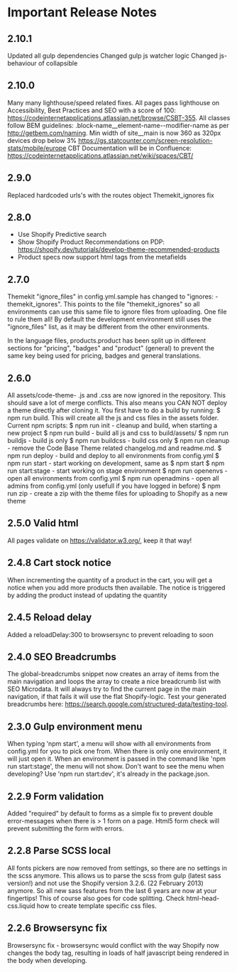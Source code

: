 # Important Release Notes

## 2.10.1
Updated all gulp dependencies
Changed gulp js watcher logic
Changed js-behaviour of collapsible

## 2.10.0
Many many lighthouse/speed related fixes.
All pages pass lighthouse on Accessibility, Best Practices and SEO with a score of 100: https://codeinternetapplications.atlassian.net/browse/CSBT-355.
All classes follow BEM guidelines: .block-name__element-name--modifier-name as per http://getbem.com/naming.
Min width of site__main is now 360 as 320px devices drop below 3% https://gs.statcounter.com/screen-resolution-stats/mobile/europe
CBT Documentation will be in Confluence: https://codeinternetapplications.atlassian.net/wiki/spaces/CBT/

## 2.9.0
Replaced hardcoded urls's with the routes object
Themekit_ignores fix

## 2.8.0
- Use Shopify Predictive search
- Show Shopify Product Recommendations on PDP: https://shopify.dev/tutorials/develop-theme-recommended-products
- Product specs now support html tags from the metafields

## 2.7.0
Themekit "ignore_files" in config.yml.sample has changed to "ignores: - themekit_ignores". This points to the file "themekit_ignores" so all environments can use this same file to ignore files from uploading. One file to rule them all! By default the development environment still uses the "ignore_files" list, as it may be different from the other environments.

In the language files, products.product has been split up in different sections for "pricing", "badges" and "product" (general) to prevent the same key being used for pricing, badges and general translations.

## 2.6.0
All assets/code-theme- .js and .css are now ignored in the repository. This should save a lot of merge conflicts. This also means you CAN NOT deploy a theme directly after cloning it. You first have to do a build by running: $ npm run build. This will create all the js and css files in the assets folder.
Current npm scripts:
$ npm run init        - cleanup and build, when starting a new project
$ npm run build       - build all js and css to build/assets/
$ npm run buildjs     - build js only
$ npm run buildcss    - build css only
$ npm run cleanup     - remove the Code Base Theme related changelog.md and readme.md.
$ npm run deploy      - build and deploy to all environments from config.yml
$ npm run start       - start working on development, same as $ npm start
$ npm run start:stage - start working on stage environment
$ npm run openenvs    - open all environments from config.yml
$ npm run openadmins  - open all admins from config.yml (only usefull if you have logged in before)
$ npm run zip         - create a zip with the theme files for uploading to Shopify as a new theme

## 2.5.0 Valid html
All pages validate on https://validator.w3.org/, keep it that way!

## 2.4.8 Cart stock notice
When incrementing the quantity of a product in the cart, you will get a notice when you add more products then available.
The notice is triggered by adding the product instead of updating the quantity

## 2.4.5 Reload delay
Added a reloadDelay:300 to browsersync to prevent reloading to soon

## 2.4.0 SEO Breadcrumbs
The global-breadcrumbs snippet now creates an array of items from the main navigation and loops the array to create a nice breadcrumb list with SEO Microdata. It will always try to find the current page in the main navigation, if that fails it will use the flat Shopify-logic. Test your generated breadcrumbs here: https://search.google.com/structured-data/testing-tool.

## 2.3.0 Gulp environment menu
When typing 'npm start', a menu will show with all environments from config.yml for you to pick one from. When there is only one environment, it will just open it. When an environment is passed in the command like 'npm run start:stage', the menu will not show. Don't want to see the menu when developing? Use 'npm run start:dev', it's already in the package.json.

## 2.2.9 Form validation
Added "required" by default to forms as a simple fix to prevent double error-messages when there is > 1 form on a page. Html5 form check will prevent submitting the form with errors.

## 2.2.8 Parse SCSS local
All fonts pickers are now removed from settings, so there are no settings in the scss anymore. This allows us to parse the scss from gulp (latest sass version!) and not use the Shopify version 3.2.6. (22 February 2013) anymore. So all new sass features from the last 6 years are now at your fingertips! This of course also goes for code splitting. Check html-head-css.liquid how to create template specific css files.

## 2.2.6 Browsersync fix
Browsersync fix - browsersync would conflict with the way Shopify now changes the body tag, resulting in loads of half javascript being rendered in the body when developing.
